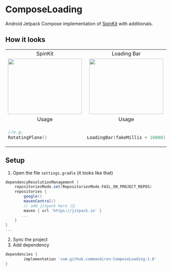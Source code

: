 # ComposeLoading

Android Jetpack Compose implementation of [SpinKit](https://tobiasahlin.com/spinkit/) with additionals.

## How it looks

<table>
<tr><td><div align="center">SpinKit</div></td><td><div align="center">Loading Bar</div></td><td><div align="center">Loading Dots</div></td></tr>

<tr>
<td>
<div align="center">
<img src="https://user-images.githubusercontent.com/50905347/184536631-c3d8561c-b991-4f99-b713-15e888481252.gif" width="231" height="173">
</div>
</td> 
<td>
<div align="center">
<img src="https://user-images.githubusercontent.com/50905347/184497482-fe3141f7-ea3a-433c-be67-0ec8196579f9.gif" width="231" height="173">
</div>
</td> 
<td>
<div align="center">
<img src="https://user-images.githubusercontent.com/50905347/184497705-9236994c-8985-482a-81c0-5604dd0f69ca.gif" width="231" height="173">
</div>
</td>
</tr>
<tr><td><div align="center">Usage</div></td><td><div align="center">Usage</div></td><td><div align="center">Usage</div></td></tr>
<tr>
<td>
 
```kotlin  
//e.g.
RotatingPlane()
``` 
</td> 
<td>
    
```kotlin  
    
LoadingBar(fakeMillis = 10000)
``` 
</td> 
<td>
    
```kotlin  
    
LoadingDots(text = "Loading")
```
</td> 
</tr>
</table>

## Setup
1. Open the file `settings.gradle` (it looks like that)
```groovy
dependencyResolutionManagement {
    repositoriesMode.set(RepositoriesMode.FAIL_ON_PROJECT_REPOS)
    repositories {
        google()
        mavenCentral()
        // add jitpack here 👇🏽
        maven { url 'https://jitpack.io' }
       ...
    }
} 
...
```
2. Sync the project
3. Add dependency
```groovy
dependencies {
        implementation 'com.github.commandiron:ComposeLoading:1.0'
}
```
